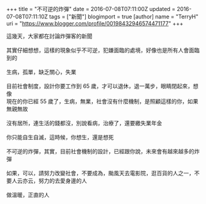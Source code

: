 +++
title = "不可逆的炸彈"
date = 2016-07-08T07:11:00Z
updated = 2016-07-08T07:11:10Z
tags = ["新聞"]
blogimport = true 
[author]
	name = "TerryH"
	uri = "https://www.blogger.com/profile/00198432946574471177"
+++

這幾天，大家都在討論炸彈客的新聞<br /><br />其實仔細想想，這樣的現象似乎不可逆，犯嫌面臨的處境，好像也是所有人會面臨到的<br /><br />生病，孤單，缺乏關心，失業<br /><br />目前社會制度，設計你要工作到 65 歲，才可以退休，退一萬步，眼睛閉起來，想像<br />現在的你已經 55 歲了，生病，無業，社會沒有什麼機制，是照顧這樣的你，如果無親無故<br /><br />沒有居所，連生活的錢都沒，別說看病，治療了，還要繳失業年金<br /><br />你只能自生自滅，這時候，你想生，還是想死<br /><br />不可逆的炸彈，其實，目前社會機制的設計，已經跟你說，未來會有越來越多的炸彈<br /><br />如果，可以，請努力改變社會，不要成為，颱風天去電影院，逛百貨的人之一，不要人云亦云，努力的去愛身邊的人<br /><br />做溫暖，正直的人<br />
